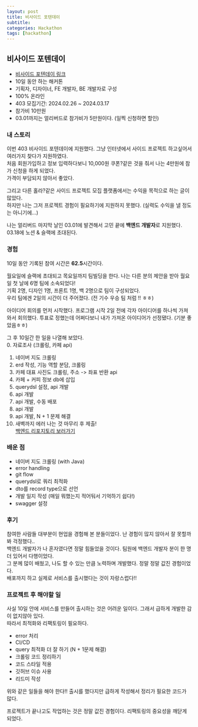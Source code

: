 ```yaml
---
layout: post
title: 비사이드 포텐데이
subtitle: 
categories: Hackathon
tags: [hackathon]
---
```

## 비사이드 포텐데이
- [비사이드 포텐데이 링크](https://bside.best/potenday)
- 10일 동안 하는 해커톤
- 기획자, 디자이너, FE 개발자, BE 개발자로 구성
- 100% 온라인
- 403 모집기간: 2024.02.26 ~ 2024.03.17
- 참가비 10만원
- 03.01까지는 얼리버드로 참가비가 5만원이다. (일찍 신청하면 할인)

### 내 스토리
이번 403 비사이드 포텐데이에 지원했다. 그냥 인터넷에서 사이드 프로젝트 하고싶어서 여러가지 찾다가 지원하였다.  
처음 회원가입하고 정보 입력하다보니 10,000원 쿠폰?같은 것을 줘서 나는 4만원에 참가 신청을 하게 되었다.  
가격이 부담되지 않아서 좋았다.  
  
그리고 다른 홀라?같은 사이드 프로젝트 모집 플랫폼에서는 수익을 목적으로 하는 글이 많았다.  
하지만 나는 그저 프로젝트 경험이 필요하기에 지원하지 못했다. (실력도 수익을 낼 정도는 아니기에...)  
  
나는 얼리버드 마지막 날인 03.01에 발견해서 고민 끝에 **백엔드 개발자**로 지원했다.  
03.18에 노션 & 슬랙에 초대된다.

### 경험
10일 동안 기록된 참여 시간은 **62.5**시간이다.  
  
월요일에 슬랙에 초대되고 목요일까지 팀빌딩을 한다. 나는 다른 분의 제안을 받아 월요일 첫 날에 6명 팀에 소속되었다!  
기획 2명, 디자인 1명, 프론트 1명, 백 2명으로 팀이 구성되었다.  
우리 팀에겐 2일의 시간이 더 주어졌다. (전 기수 우승 팀 처럼 !! ㅎㅎ)  
  
아이디어 회의를 먼저 시작했다. 프로그램 시작 2일 전에 각자 아이디어를 하나씩 가져와서 회의했다. 투표로 정했는데 어쩌다보니 내가 가져온 아이디어가 선정됐다. (기분 좋았음ㅎㅎ)  
  
그 후 10일간 한 일을 나열해 보았다.  
0. 자료조사 (크롤링, 카페 api)
1. 네이버 지도 크롤링
2. erd 작성, 기능 역할 분담, 크롤링
3. 카페 대표 사진도 크롤링, 주소 -> 좌표 반환 api
4. 카페 + 커피 정보 db에 삽입
5. querydsl 설정, api 개발
6. api 개발
7. api 개발, 수동 배포
8. api 개발
9. api 개발, N + 1 문제 해결
10. 새벽까지 에러 나는 것 마무리 후 제출!  
[백엔드 리포지토리 보러가기](https://github.com/dajeongdev/Americanote)

### 배운 점
- 네이버 지도 크롤링 (with Java)
- error handling
- git flow
- querydsl로 쿼리 최적화
- dto를 record type으로 선언
- 개발 일지 작성 (매일 뭐했는지 적어둬서 기억하기 쉽다!)
- swagger 설정

### 후기
참여한 사람들 대부분이 현업을 경험해 본 분들이었다. 난 경험이 많지 않아서 잘 못할까봐 걱정했다..  
백엔드 개발자가 나 혼자였다면 정말 힘들었을 것이다. 팀원에 백엔드 개발자 분이 한 명 더 있어서 다행이었다.  
그 분께 많이 배웠고, 나도 할 수 있는 만큼 노력하며 개발했다. 정말 정말 값진 경험이었다.  
배포까지 하고 실제로 서비스를 출시했다는 것이 자랑스럽다!!  

### 프로젝트 후 해야할 일
사실 10일 안에 서비스를 만들어 출시하는 것은 어려운 일이다. 그래서 급하게 개발한 감이 없지않아 있다.  
따라서 최적화와 리팩토링이 필요하다. 
- error 처리
- CI/CD
- query 최적화 더 잘 하기 (N + 1문제 해결)
- 크롤링 코드 정리하기
- 코드 스타일 적용
- 깃허브 이슈 사용
- 리드미 작성  
  
위와 같은 일들을 해야 한다!! 출시를 했다지만 급하게 작성해서 정리가 필요한 코드가 많다.  
  
프로젝트가 끝나고도 작업하는 것은 정말 값진 경험이다. 리팩토링의 중요성을 깨닫게 되었다.
